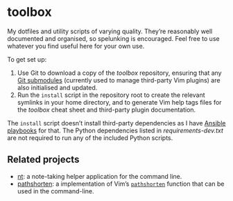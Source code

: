 toolbox
=======

My dotfiles and utility scripts of varying quality. They’re reasonably
well documented and organised, so spelunking is encouraged. Feel free to
use whatever you find useful here for your own use.

To get set up:

1.  Use Git to download a copy of the *toolbox* repository, ensuring
    that any [Git submodules][] (currently used to manage third-party
    Vim plugins) are also initialised and updated.
2.  Run the `install` script in the repository root to create the
    relevant symlinks in your home directory, and to generate Vim help
    tags files for the *toolbox* cheat sheet and third-party plugin
    documentation.

The `install` script doesn’t install third-party dependencies as I have
[Ansible playbooks][] for that. The Python dependencies listed in
*requirements-dev.txt* are not required to run any of the included
Python scripts.

  [Git submodules]: <https://git-scm.com/book/en/v2/Git-Tools-Submodules>
  [Ansible playbooks]: <https://www.robotinaponcho.net/git/#setup>


## Related projects

-   [nt][]: a note-taking helper application for the command line.
-   [pathshorten][]: a implementation of Vim’s [`pathshorten`][]
    function that can be used in the command-line.

  [nt]: <https://www.robotinaponcho.net/git/#nt>
  [pathshorten]: <https://www.robotinaponcho.net/git/#pathshorten>
  [`pathshorten`]: <https://vimhelp.org/builtin.txt.html#pathshorten%28%29>
